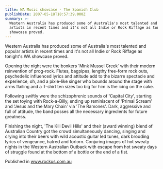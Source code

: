 ```yaml
---
title: WA Music showcase - The Spanish Club
publishDate: 2007-05-18T18:57:39.000Z
summary: >-
  Western Australia has produced some of Australia's most talented and popular
  artists in recent times and it's not all Indie or Rock Riffage as tonight's WA
  showcase proved.
---
```

Western Australia has produced some of Australia's most talented and popular artists in recent times and it's not all Indie or Rock Riffage as tonight's WA showcase proved.

Opening the night were the bonkers 'Mink Mussel Creek' with their modern reinvention of prog-rock. Flutes, bagpipes, lengthy free-form rock outs, psychedelic influenced lyrics and attitude add to the bizarre spectacle and experience, oh, and a pixie-like singer who bounds around the stage with arms flailing and a T-shirt ten sizes too big for him is the icing on the cake.

Following swiftly were the schizophrenic sounds of 'Capital City', starting the set toying with Rock-a-Billy, ending up reminiscent of 'Primal Scream' and 'Jesus and the Mary Chain' via 'The Ramones'. Dark, aggressive and full of attitude, the band posses all the necessary ingredients for future greatness.

Finishing the night, 'The Kill Devil Hills' and their (award winning) blend of Australian Country got the crowd simultaneously dancing, singing and crying into their beers with wild acoustic guitar led tunes, dark brooding lyrics of vengeance, hatred and forlorn. Conjuring images of hot sweaty nights in the Western Australian Outback with escape from hot sweaty days of struggle found at the bottom of a bottle or the end of a fist.


Published in www.rockus.com.au

